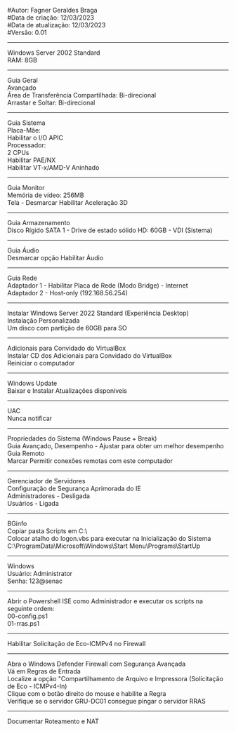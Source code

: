 #Autor: Fagner Geraldes Braga  
#Data de criação: 12/03/2023  
#Data de atualização: 12/03/2023  
#Versão: 0.01  
******************************************************************************************
Windows Server 2002 Standard  
RAM: 8GB
******************************************************************************************
Guia Geral  
Avançado  
Área de Transferência Compartilhada: Bi-direcional  
Arrastar e Soltar: Bi-direcional  
******************************************************************************************
Guia Sistema  
Placa-Mãe:   
Habilitar o I/O APIC  
Processador:   
    2 CPUs  
    Habilitar PAE/NX  
    Habilitar VT-x/AMD-V Aninhado  
****************************************************************************************** 
Guia Monitor  
Memória de vídeo: 256MB   
Tela - Desmarcar Habilitar Aceleração 3D  
******************************************************************************************  
Guia Armazenamento  
Disco Rígido SATA 1 - Drive de estado sólido HD: 60GB - VDI (Sistema)  
******************************************************************************************
Guia Áudio  
Desmarcar opção Habilitar Áudio  
******************************************************************************************
Guia Rede  
Adaptador 1 - Habilitar Placa de Rede (Modo Bridge) - Internet  
Adaptador 2 - Host-only (192.168.56.254)  
******************************************************************************************
Instalar Windows Server 2022 Standard (Experiência Desktop)  
Instalação Personalizada  
Um disco com partição de 60GB para SO  
******************************************************************************************
Adicionais para Convidado do VirtualBox  
Instalar CD dos Adicionais para Convidado do VirtualBox  
Reiniciar o computador  
******************************************************************************************
Windows Update  
Baixar e Instalar Atualizações disponíveis  
******************************************************************************************
UAC  
Nunca notificar  
******************************************************************************************
Propriedades do Sistema (Windows Pause + Break)  
Guia Avançado, Desempenho - Ajustar para obter um melhor desempenho  
Guia Remoto  
    Marcar Permitir conexões remotas com este computador  
******************************************************************************************
Gerenciador de Servidores  
    Configuração de Segurança Aprimorada do IE  
        Administradores - Desligada  
        Usuários - Ligada  
******************************************************************************************
BGinfo  
Copiar pasta Scripts em C:\  
Colocar atalho do logon.vbs para executar na Inicialização do Sistema  
    C:\ProgramData\Microsoft\Windows\Start Menu\Programs\StartUp  
******************************************************************************************
Windows  
Usuário: Administrator  
Senha: 123@senac  
******************************************************************************************
Abrir o Powershell ISE como Administrador e executar os scripts na seguinte ordem:  
00-config.ps1  
01-rras.ps1  
******************************************************************************************
Habilitar Solicitação de Eco-ICMPv4 no Firewall  
******************************************************************************************
Abra o Windows Defender Firewall com Segurança Avançada  
Vá em Regras de Entrada  
Localize a opção "Compartilhamento de Arquivo e Impressora (Solicitação de Eco - ICMPv4-In)  
Clique com o botão direito do mouse e habilite a Regra  
Verifique se o servidor GRU-DC01 consegue pingar o servidor RRAS  
******************************************************************************************
Documentar Roteamento e NAT  










